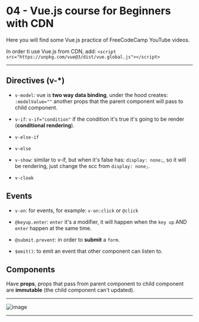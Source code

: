 # 04 - Vue.js course for Beginners with CDN

Here you will find some Vue.js practice of FreeCodeCamp YouTube videos.

In order ti use Vue.js from CDN, add: `<script src="https://unpkg.com/vue@3/dist/vue.global.js"></script>`

---

## Directives (v-*)

- `v-model`: vue is **two way data binding**, under the hood creates: `:modelValue=""` another props that the parent component will pass to child component.

- `v-if`: `v-if="condition"` if the condition it's true it's going to be render (**conditional rendering**).

- `v-else-if`

- `v-else`

- `v-show`: similar to v-if, but when it's false has: `display: none;`, so it will be rendering, just change the scc from `display: none;`.

- `v-cloak`


## Events

- `v-on`: for events, for example: `v-on:click` or `@click`

- `@keyup.enter`: `enter` it's a modifier, it will happen when the `key up` AND `enter` happen at the same time.

- `@submit.prevent`: in order to **submit** a `form`.

- `$emit()`: to emit an event that other component can listen to.

## Components

Have **props**, props that pass from parent component to child component are **immutable** (the child component can't updated). 

---

![image](https://github.com/user-attachments/assets/fc953cc6-0748-4f8e-8ef1-b34b10cc1027)

---
